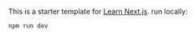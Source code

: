 This is a starter template for [Learn Next.js](https://nextjs.org/learn).
run locally:

```bash
npm run dev
```
